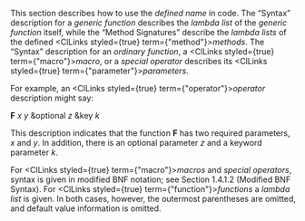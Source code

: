  



This section describes how to use the *defined name* in code. The “Syntax” description for a *generic function* describes the *lambda list* of the *generic function* itself, while the “Method Signatures” describe the *lambda lists* of the defined <ClLinks styled={true} term={"method"}><i>methods</i></ClLinks>. The “Syntax” description for an *ordinary function*, a <ClLinks styled={true} term={"macro"}><i>macro</i></ClLinks>, or a *special operator* describes its <ClLinks styled={true} term={"parameter"}><i>parameters</i></ClLinks>. 



For example, an <ClLinks styled={true} term={"operator"}><i>operator</i></ClLinks> description might say: 



**F** *x y* &amp;optional *z* &amp;key *k* 



This description indicates that the function **F** has two required parameters, *x* and *y*. In addition, there is an optional parameter *z* and a keyword parameter *k*. 



For <ClLinks styled={true} term={"macro"}><i>macros</i></ClLinks> and *special operators*, syntax is given in modified BNF notation; see Section 1.4.1.2 (Modified BNF Syntax). For <ClLinks styled={true} term={"function"}><i>functions</i></ClLinks> a *lambda list* is given. In both cases, however, the outermost parentheses are omitted, and default value information is omitted. 



